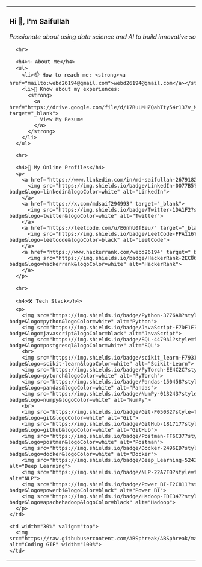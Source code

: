 <table>
  <tr>
    <td width="70%" valign="top">
      <h3>Hi 👋, I'm Saifullah</h3>
      <p><em>Passionate about using data science and AI to build innovative solutions.</em></p>
      
      <hr>

      <h4>✨ About Me</h4>
      <ul>
        <li>📫 How to reach me: <strong><a href="mailto:webd26194@gmail.com">webd26194@gmail.com</a></strong></li>
        <li>📄 Know about my experiences: 
          <strong>
            <a href="https://drive.google.com/file/d/17RuLMHZQahTty54r137v_M5oIJ03GL3X/view" target="_blank">
              View My Resume
            </a>
          </strong>
        </li>
      </ul>

      <hr>

      <h4>🔗 My Online Profiles</h4>
      <p>
        <a href="https://www.linkedin.com/in/md-saifullah-2679182bb/" target="_blank">
          <img src="https://img.shields.io/badge/LinkedIn-0077B5?style=for-the-badge&logo=linkedin&logoColor=white" alt="LinkedIn">
        </a>
        <a href="https://x.com/mdsaif294993" target="_blank">
          <img src="https://img.shields.io/badge/Twitter-1DA1F2?style=for-the-badge&logo=twitter&logoColor=white" alt="Twitter">
        </a>
        <a href="https://leetcode.com/u/E6nhU0fEeu/" target="_blank">
          <img src="https://img.shields.io/badge/LeetCode-FFA116?style=for-the-badge&logo=leetcode&logoColor=black" alt="LeetCode">
        </a>
        <a href="https://www.hackerrank.com/webd26194" target="_blank">
          <img src="https://img.shields.io/badge/HackerRank-2EC866?style=for-the-badge&logo=hackerrank&logoColor=white" alt="HackerRank">
        </a>
      </p>

      <hr>

      <h4>🛠️ Tech Stack</h4>
      <p>
        <img src="https://img.shields.io/badge/Python-3776AB?style=for-the-badge&logo=python&logoColor=white" alt="Python">
        <img src="https://img.shields.io/badge/JavaScript-F7DF1E?style=for-the-badge&logo=javascript&logoColor=black" alt="JavaScript">
        <img src="https://img.shields.io/badge/SQL-4479A1?style=for-the-badge&logo=postgresql&logoColor=white" alt="SQL">
        <br>
        <img src="https://img.shields.io/badge/scikit_learn-F7931E?style=for-the-badge&logo=scikit-learn&logoColor=white" alt="Scikit-Learn">
        <img src="https://img.shields.io/badge/PyTorch-EE4C2C?style=for-the-badge&logo=pytorch&logoColor=white" alt="PyTorch">
        <img src="https://img.shields.io/badge/Pandas-150458?style=for-the-badge&logo=pandas&logoColor=white" alt="Pandas">
        <img src="https://img.shields.io/badge/NumPy-013243?style=for-the-badge&logo=numpy&logoColor=white" alt="NumPy">
        <br>
        <img src="https://img.shields.io/badge/Git-F05032?style=for-the-badge&logo=git&logoColor=white" alt="Git">
        <img src="https://img.shields.io/badge/GitHub-181717?style=for-the-badge&logo=github&logoColor=white" alt="GitHub">
        <img src="https://img.shields.io/badge/Postman-FF6C37?style=for-the-badge&logo=postman&logoColor=white" alt="Postman">
        <img src="https://img.shields.io/badge/Docker-2496ED?style=for-the-badge&logo=docker&logoColor=white" alt="Docker">
        <img src="https://img.shields.io/badge/Deep_Learning-5243AA?style=for-the-badge" alt="Deep Learning">
        <img src="https://img.shields.io/badge/NLP-22A7F0?style=for-the-badge" alt="NLP">
        <img src="https://img.shields.io/badge/Power_BI-F2C811?style=for-the-badge&logo=powerbi&logoColor=black" alt="Power BI">
        <img src="https://img.shields.io/badge/Hadoop-FDE347?style=for-the-badge&logo=apachehadoop&logoColor=black" alt="Hadoop">
      </p>
    </td>

    <td width="30%" valign="top">
      <img src="https://raw.githubusercontent.com/ABSphreak/ABSphreak/master/gifs/computer.gif" alt="Coding GIF" width="100%">
    </td>
  </tr>
</table>
